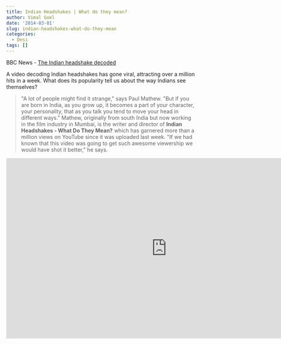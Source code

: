 ```yaml
---
title: Indian Headshakes | What do they mean?
author: Vimal Goel
date: '2014-03-01'
slug: indian-headshakes-what-do-they-mean
categories:
  - Desi
tags: []
---
```


BBC News -  [The Indian headshake decoded](https://www.bbc.com/news/blogs-trending-26390944 "The Indian headshake decoded")

>
A video decoding Indian headshakes has gone viral, attracting over a million hits in a week. What does its popularity tell us about the way Indians see themselves?

>"A lot of people might find it strange," says Paul Mathew. "But if you are born in India, as you grow up, it becomes a part of your character, your personality, that as you talk you tend to move your head in different ways." Mathew, originally from south India but now working in the film industry in Mumbai, is the writer and director of __Indian Headshakes - What Do They Mean?__ which has garnered more than a million views on YouTube since it was uploaded last week. "If we had known that this video was going to get such awesome viewership we would have shot it better," he says.

>
<iframe width="854" height="480" src="https://www.youtube.com/embed/Uj56IPJOqWE" frameborder="0" allow="accelerometer; autoplay; encrypted-media; gyroscope; picture-in-picture" allowfullscreen></iframe>